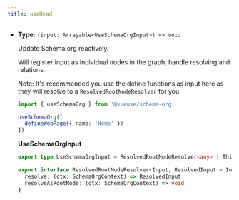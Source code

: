 ```yaml
---
title: useHead
---
```


- **Type:** `(input: Arrayable<UseSchemaOrgInput>) => void`

  Update Schema.org reactively.

  Will register input as individual nodes in the graph, handle resolving and relations.

  Note: It's recommended you use the define functions as input here as they will resolve to a `ResolvedRootNodeResolver`
  for you.

  ```ts
  import { useSchemaOrg } from '@vueuse/schema-org'

  useSchemaOrg([
    defineWebPage({ name: 'Home' })
  ])
  ```
  **UseSchemaOrgInput**

  ```ts
  export type UseSchemaOrgInput = ResolvedRootNodeResolver<any> | Thing | Record<string, any>
  
  export interface ResolvedRootNodeResolver<Input, ResolvedInput = Input> {
    resolve: (ctx: SchemaOrgContext) => ResolvedInput
    resolveAsRootNode: (ctx: SchemaOrgContext) => void
  }
  ```
